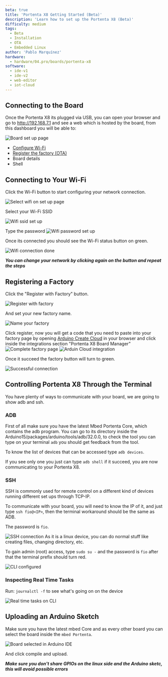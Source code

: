 ```yaml
---
beta: true
title: 'Portenta X8 Getting Started (Beta)'
description: 'Learn how to set up the Portenta X8 (Beta)'
difficulty: medium
tags:
  - Beta
  - Installation
  - OTA
  - Embedded Linux
author: 'Pablo Marquínez'
hardware:
  - hardware/04.pro/boards/portenta-x8
software:
  - ide-v1
  - ide-v2
  - web-editor
  - iot-cloud
---
```


## Connecting to the Board

Once the Portenta X8 its plugged via USB, you can open your browser and go to http://192.168.7.1 and see a web which is hosted by the board, from this dashboard you will be able to:

![Board set up page](assets/x8-oob-main.png)


* [Configure Wi-Fi](#connecting-to-your-wi-fi)
* [Register the factory (OTA)](#registering-a-factory)
* Board details
* Shell

## Connecting to Your Wi-Fi

Click the Wi-Fi button to start configuring your network connection.

![Select wifi on set up page](assets/x8-oob-main-wifi.png)

Select your Wi-Fi SSID

![Wifi ssid set up](assets/x8-oob-wifi-ssid.png)

Type the password
![Wifi password set up](assets/x8-oob-wifi-pass.png)

Once its connected you should see the Wi-Fi status button on green.

![Wifi connection done](assets/x8-oob-wifi-sucess.png)


***You can change your network by clicking again on the button and repeat the steps***

## Registering a Factory

Click the "Register with Factory" button.

![Register with factory](assets/x8-oob-main-factory.png)

And set your new factory name.

![Name your factory](assets/x8-oob-factory-name.png)

Click register, now you will get a code that you need to paste into your factory page by opening [Arduino Create Cloud](https://create.arduino.cc) in your browser and click inside the integrations section "Portenta X8 Board Manager"
![Complete factory page](assets/x8-oob-factory-register.png)
![Arduin Cloud integration](assets/cloud-main.png)

Once it succeed the factory button will turn to green.

![Successful connection](assets/x8-oob-wifi-sucess.png)


## Controlling Portenta X8 Through the Terminal

You have plenty of ways to communicate with your board, we are going to show adb and ssh.

### ADB

First of all make sure you have the latest Mbed Portenta Core, which contains the adb program.
You can go to its directory inside the Arduino15/packages/arduino/tools/adb/32.0.0, to check the tool you can type on your terminal `adb` you should get feedback from the tool.

To know the list of devices that can be accessed type `adb devices`.

If you see only one you just can type `adb shell` if it succeed, you are now communicating to your Portenta X8.

### SSH

SSH is commonly used for remote control on a different kind of devices running different set ups through TCP-IP.

To communicate with your board, you will need to know the IP of it, and just type `ssh fio@<IP>`, then the terminal workaround should be the same as ADB.  

The password is `fio`.

![SSH connection](assets/ssh-connection.png)
As it is a linux device, you can do normal stuff like creating files, changing directory, etc.

To gain admin (root) access, type `sudo su -` and the password is `fio`  after that the terminal prefix should turn red.

![CLI configured](assets/ssh-connection-admin.png)

### Inspecting Real Time Tasks

Run: `journalctl -f` to see what's going on on the device

![Real time tasks on CLI](assets/command-journalctl.png)

## Uploading an Arduino Sketch

Make sure you have the latest mbed Core and as every other board you can select the board inside the `mbed Portenta`.

![Board selected in Arduino IDE](assets/IDE-boards.png)

And click compile and upload.

***Make sure you don't share GPIOs on the linux side and the Arduino sketc, this will avoid possible errors***